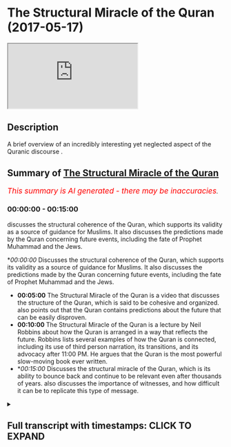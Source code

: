 # The Structural Miracle of the Quran (2017-05-17)

<iframe loading='lazy' src='https://www.youtube.com/embed/ciQVUBMyVkY'></iframe>

## Description

A brief overview of an incredibly interesting yet neglected aspect of the Quranic discourse .

## Summary of [The Structural Miracle of the Quran](https://www.youtube.com/watch?v=ciQVUBMyVkY)


*<span style="color:red; font-size:125%">This summary is AI generated - there may be inaccuracies</span>. [](/)*

### <a onclick="modifyYTiframeseektime('0')">00:00:00</a> - <a onclick="modifyYTiframeseektime('900')">00:15:00</a>

 discusses the structural coherence of the Quran, which supports its validity as a source of guidance for Muslims. It also discusses the predictions made by the Quran concerning future events, including the fate of Prophet Muhammad and the Jews.

**<a onclick="modifyYTiframeseektime('0')">00:00:00</a>* Discusses the structural coherence of the Quran, which supports its validity as a source of guidance for Muslims. It also discusses the predictions made by the Quran concerning future events, including the fate of Prophet Muhammad and the Jews.
* **<a onclick="modifyYTiframeseektime('300')">00:05:00</a>** The Structural Miracle of the Quran is a video that discusses the structure of the Quran, which is said to be cohesive and organized.  also points out that the Quran contains predictions about the future that can be easily disproven.
* **<a onclick="modifyYTiframeseektime('600')">00:10:00</a>** The Structural Miracle of the Quran is a lecture by Neil Robbins about how the Quran is arranged in a way that reflects the future. Robbins lists several examples of how the Quran is connected, including its use of third person narration, its transitions, and its advocacy after 11:00 PM. He argues that the Quran is the most powerful slow-moving book ever written.
* **<a onclick="modifyYTiframeseektime('900')">00:15:00</a>* Discusses the structural miracle of the Quran, which is its ability to bounce back and continue to be relevant even after thousands of years.  also discusses the importance of witnesses, and how difficult it can be to replicate this type of message.

<details><summary><h2>Full transcript with timestamps: CLICK TO EXPAND</h2></summary>

<a onclick="modifyYTiframeseektime('0')">0:00:00</a> and patina people ability age would you  
<a onclick="modifyYTiframeseektime('8')">0:00:08</a> a party so they wanted to focus on  
<a onclick="modifyYTiframeseektime('12')">0:00:12</a> another part of the world called Islamic  
<a onclick="modifyYTiframeseektime('16')">0:00:16</a> proof yeah which is the structural  
<a onclick="modifyYTiframeseektime('21')">0:00:21</a> coherence of the plan which is something  
<a onclick="modifyYTiframeseektime('24')">0:00:24</a> which is kind of not really spoken about  
<a onclick="modifyYTiframeseektime('26')">0:00:26</a> too much the structural provision of art  
<a onclick="modifyYTiframeseektime('28')">0:00:28</a> I personally believe that it offers  
<a onclick="modifyYTiframeseektime('31')">0:00:31</a> another layer of very powerful  
<a onclick="modifyYTiframeseektime('32')">0:00:32</a> argumentation for someone to promote  
<a onclick="modifyYTiframeseektime('36')">0:00:36</a> Islam I basically added another layer of  
<a onclick="modifyYTiframeseektime('39')">0:00:39</a> evidence for the Islamic charity once  
<a onclick="modifyYTiframeseektime('43')">0:00:43</a> again here before we start is an  
<a onclick="modifyYTiframeseektime('46')">0:00:46</a> important caveat that to put forward  
<a onclick="modifyYTiframeseektime('48')">0:00:48</a> which is that Iran itself wasn't result  
<a onclick="modifyYTiframeseektime('51')">0:00:51</a> Buddha long ago so the property was 40  
<a onclick="modifyYTiframeseektime('53')">0:00:53</a> years old when he know the promise to go  
<a onclick="modifyYTiframeseektime('57')">0:00:57</a> to him in the bath shut up  
<a onclick="modifyYTiframeseektime('58')">0:00:58</a> and obviously the span of 23 years he  
<a onclick="modifyYTiframeseektime('62')">0:01:02</a> received the bronze piece meal like  
<a onclick="modifyYTiframeseektime('65')">0:01:05</a> piece by piece until he died at the age  
<a onclick="modifyYTiframeseektime('67')">0:01:07</a> of 63  
<a onclick="modifyYTiframeseektime('68')">0:01:08</a> now this itself is interesting okay this  
<a onclick="modifyYTiframeseektime('71')">0:01:11</a> is this is healthy interesting why  
<a onclick="modifyYTiframeseektime('74')">0:01:14</a> because the thing is you realize that  
<a onclick="modifyYTiframeseektime('76')">0:01:16</a> before on despite it being completed in  
<a onclick="modifyYTiframeseektime('79')">0:01:19</a> terms of its structure and despite it  
<a onclick="modifyYTiframeseektime('83')">0:01:23</a> being also something which we know ended  
<a onclick="modifyYTiframeseektime('87')">0:01:27</a> when it needed to be ended  
<a onclick="modifyYTiframeseektime('89')">0:01:29</a> absolutely Maya in the Quran it says in  
<a onclick="modifyYTiframeseektime('91')">0:01:31</a> chapter 5 verse 2 it says and you'll  
<a onclick="modifyYTiframeseektime('93')">0:01:33</a> make mint electric vehicle we're at  
<a onclick="modifyYTiframeseektime('95')">0:01:35</a> Mount Wellington amateur only two level  
<a onclick="modifyYTiframeseektime('97')">0:01:37</a> disseminated in a suspected religion and  
<a onclick="modifyYTiframeseektime('99')">0:01:39</a> I complete multiple to use exception so  
<a onclick="modifyYTiframeseektime('102')">0:01:42</a> in other words the Quranic message was  
<a onclick="modifyYTiframeseektime('105')">0:01:45</a> fully revealed yeah this is a ton of  
<a onclick="modifyYTiframeseektime('108')">0:01:48</a> evidence for the validity of his life  
<a onclick="modifyYTiframeseektime('112')">0:01:52</a> what was in chapter 5 verse 67 underpins  
<a onclick="modifyYTiframeseektime('115')">0:01:55</a> a lot of analysis it says yeah you had  
<a onclick="modifyYTiframeseektime('121')">0:02:01</a> yeah you know so well that man what did  
<a onclick="modifyYTiframeseektime('123')">0:02:03</a> I like am a robbery  
<a onclick="modifyYTiframeseektime('124')">0:02:04</a> what is a  
<a onclick="modifyYTiframeseektime('126')">0:02:06</a> forever last an eternity well no me a  
<a onclick="modifyYTiframeseektime('128')">0:02:08</a> single community says that Oh profit  
<a onclick="modifyYTiframeseektime('132')">0:02:12</a> basically say to the people that which  
<a onclick="modifyYTiframeseektime('136')">0:02:16</a> you have revealed to you from your Lord  
<a onclick="modifyYTiframeseektime('140')">0:02:20</a> or has come down to you from your Lord  
<a onclick="modifyYTiframeseektime('142')">0:02:22</a> and if you don't do this and you have  
<a onclick="modifyYTiframeseektime('144')">0:02:24</a> not put forward or you have lost you  
<a onclick="modifyYTiframeseektime('146')">0:02:26</a> have not basically fulfilled your  
<a onclick="modifyYTiframeseektime('147')">0:02:27</a> mission sending the message and then the  
<a onclick="modifyYTiframeseektime('151')">0:02:31</a> interesting last part of the area is  
<a onclick="modifyYTiframeseektime('152')">0:02:32</a> well love we are similar I mean an  
<a onclick="modifyYTiframeseektime('155')">0:02:35</a> entity that certainly Allah will protect  
<a onclick="modifyYTiframeseektime('157')">0:02:37</a> you from the people the Prophet Mohammed  
<a onclick="modifyYTiframeseektime('161')">0:02:41</a> Salim was engaged in warfare on a yearly  
<a onclick="modifyYTiframeseektime('164')">0:02:44</a> basis I think if you count it probably  
<a onclick="modifyYTiframeseektime('167')">0:02:47</a> about two wars a year so he had an equal  
<a onclick="modifyYTiframeseektime('170')">0:02:50</a> chance to be killed at each time each  
<a onclick="modifyYTiframeseektime('172')">0:02:52</a> time please but what I would say alone  
<a onclick="modifyYTiframeseektime('175')">0:02:55</a> protect you from the people together so  
<a onclick="modifyYTiframeseektime('178')">0:02:58</a> the first point of interest here is half  
<a onclick="modifyYTiframeseektime('181')">0:03:01</a> considered and by the Midway how could  
<a onclick="modifyYTiframeseektime('183')">0:03:03</a> anyone guarantee that year it's not like  
<a onclick="modifyYTiframeseektime('186')">0:03:06</a> today's lot of the profit actually where  
<a onclick="modifyYTiframeseektime('188')">0:03:08</a> does it was mercy for the most part in  
<a onclick="modifyYTiframeseektime('190')">0:03:10</a> light manservant with defensive war yeah  
<a onclick="modifyYTiframeseektime('193')">0:03:13</a> so there was thought when the program  
<a onclick="modifyYTiframeseektime('195')">0:03:15</a> was going out that he was going on him  
<a onclick="modifyYTiframeseektime('196')">0:03:16</a> so it wasn't people going on his body  
<a onclick="modifyYTiframeseektime('199')">0:03:19</a> when he went out each time of the times  
<a onclick="modifyYTiframeseektime('202')">0:03:22</a> you'd be killed each time each every  
<a onclick="modifyYTiframeseektime('204')">0:03:24</a> time you become how come is the puranas  
<a onclick="modifyYTiframeseektime('207')">0:03:27</a> being so confident here is saying that  
<a onclick="modifyYTiframeseektime('210')">0:03:30</a> alone protect you from the people and  
<a onclick="modifyYTiframeseektime('213')">0:03:33</a> otherwise you'll be protected you will  
<a onclick="modifyYTiframeseektime('214')">0:03:34</a> not be killed this is an interesting  
<a onclick="modifyYTiframeseektime('216')">0:03:36</a> thing and a very confident thing to do  
<a onclick="modifyYTiframeseektime('218')">0:03:38</a> mysterious fact it had amounts of  
<a onclick="modifyYTiframeseektime('221')">0:03:41</a> prediction of the future and it shows  
<a onclick="modifyYTiframeseektime('223')">0:03:43</a> you once again the veracity and the  
<a onclick="modifyYTiframeseektime('226')">0:03:46</a> validity of the Atlantic message another  
<a onclick="modifyYTiframeseektime('229')">0:03:49</a> thing that came to my mind was in gaja  
<a onclick="modifyYTiframeseektime('233')">0:03:53</a> resulting issue of death in chapter 2  
<a onclick="modifyYTiframeseektime('237')">0:03:57</a> and chapter 52 the Prophet Muhammad and  
<a onclick="modifyYTiframeseektime('241')">0:04:01</a> basically using human interaction with  
<a onclick="modifyYTiframeseektime('243')">0:04:03</a> Jewish tribes at the time and then many  
<a onclick="modifyYTiframeseektime('247')">0:04:07</a> of them there was peace agreement who  
<a onclick="modifyYTiframeseektime('250')">0:04:10</a> are broken apparently  
<a onclick="modifyYTiframeseektime('253')">0:04:13</a> so the client came to America criticized  
<a onclick="modifyYTiframeseektime('256')">0:04:16</a> those particular Jews at the time of 100  
<a onclick="modifyYTiframeseektime('258')">0:04:18</a> yet and basically as you may know the  
<a onclick="modifyYTiframeseektime('263')">0:04:23</a> lot of the Jewish people believe in that  
<a onclick="modifyYTiframeseektime('266')">0:04:26</a> now the chosen few that so I lost my  
<a onclick="modifyYTiframeseektime('270')">0:04:30</a> data  
<a onclick="modifyYTiframeseektime('271')">0:04:31</a> he sends down in Sioux possible for  
<a onclick="modifyYTiframeseektime('273')">0:04:33</a> unwanted you know if you think that you  
<a onclick="modifyYTiframeseektime('278')">0:04:38</a> are basically the chosen people says  
<a onclick="modifyYTiframeseektime('280')">0:04:40</a> mala sentimental notes so rich was dead  
<a onclick="modifyYTiframeseektime('284')">0:04:44</a> yeah and it's my son of it what's going  
<a onclick="modifyYTiframeseektime('288')">0:04:48</a> on but there was a good company they  
<a onclick="modifyYTiframeseektime('290')">0:04:50</a> saying which would end and then is  
<a onclick="modifyYTiframeseektime('293')">0:04:53</a> something interesting and that's  
<a onclick="modifyYTiframeseektime('295')">0:04:55</a> technically a intricacies of what I had  
<a onclick="modifyYTiframeseektime('297')">0:04:57</a> meant no no more evident department ID  
<a onclick="modifyYTiframeseektime('299')">0:04:59</a> you will never be able to do whenever we  
<a onclick="modifyYTiframeseektime('303')">0:05:03</a> wish to a hopeful of death because of  
<a onclick="modifyYTiframeseektime('306')">0:05:06</a> what their hands and forth and so just  
<a onclick="modifyYTiframeseektime('309')">0:05:09</a> assume about whether men know whether  
<a onclick="modifyYTiframeseektime('311')">0:05:11</a> the mother without the two moons very  
<a onclick="modifyYTiframeseektime('313')">0:05:13</a> rate this is a matter it's really that  
<a onclick="modifyYTiframeseektime('315')">0:05:15</a> they were never really asked for that so  
<a onclick="modifyYTiframeseektime('320')">0:05:20</a> I sit there and I ask that because of  
<a onclick="modifyYTiframeseektime('322')">0:05:22</a> what they hadn't before not was got to  
<a onclick="modifyYTiframeseektime('324')">0:05:24</a> do anything basically saying making a  
<a onclick="modifyYTiframeseektime('327')">0:05:27</a> prediction that those particularly  
<a onclick="modifyYTiframeseektime('329')">0:05:29</a> Jewish people who had broken the peace  
<a onclick="modifyYTiframeseektime('331')">0:05:31</a> agreement would never say I want to die  
<a onclick="modifyYTiframeseektime('335')">0:05:35</a> basically  
<a onclick="modifyYTiframeseektime('335')">0:05:35</a> the DS word I don't like if a Jewish  
<a onclick="modifyYTiframeseektime('338')">0:05:38</a> person came out and said this will occur  
<a onclick="modifyYTiframeseektime('340')">0:05:40</a> while he did it it every age you know  
<a onclick="modifyYTiframeseektime('344')">0:05:44</a> Islamic and this was clay animosity  
<a onclick="modifyYTiframeseektime('347')">0:05:47</a> because at one point there was the  
<a onclick="modifyYTiframeseektime('348')">0:05:48</a> breathing of the peace agreement they  
<a onclick="modifyYTiframeseektime('350')">0:05:50</a> could have easily come up that shows you  
<a onclick="modifyYTiframeseektime('351')">0:05:51</a> because the ranchers and other part of  
<a onclick="modifyYTiframeseektime('353')">0:05:53</a> Iraq yeah well can we have connect now  
<a onclick="modifyYTiframeseektime('356')">0:05:56</a> basically know him like they know their  
<a onclick="modifyYTiframeseektime('358')">0:05:58</a> fun  
<a onclick="modifyYTiframeseektime('359')">0:05:59</a> so otherwise the party was asserting  
<a onclick="modifyYTiframeseektime('361')">0:06:01</a> that those particular Jews believe that  
<a onclick="modifyYTiframeseektime('363')">0:06:03</a> our farmers true right but that they  
<a onclick="modifyYTiframeseektime('366')">0:06:06</a> would never come on say it openly in  
<a onclick="modifyYTiframeseektime('369')">0:06:09</a> that way with a publicly claimed that it  
<a onclick="modifyYTiframeseektime('372')">0:06:12</a> will never come up and say that we want  
<a onclick="modifyYTiframeseektime('374')">0:06:14</a> to die that's a prediction of the future  
<a onclick="modifyYTiframeseektime('375')">0:06:15</a> we can easily be disproven  
<a onclick="modifyYTiframeseektime('378')">0:06:18</a> all that it needs is one person to come  
<a onclick="modifyYTiframeseektime('380')">0:06:20</a> out reduce to be those diseases use  
<a onclick="modifyYTiframeseektime('383')">0:06:23</a> people and say you know I I want to buy  
<a onclick="modifyYTiframeseektime('388')">0:06:28</a> every night you know literally that's  
<a onclick="modifyYTiframeseektime('390')">0:06:30</a> what I wouldn't have to happen and then  
<a onclick="modifyYTiframeseektime('392')">0:06:32</a> under being destroyed but that didn't  
<a onclick="modifyYTiframeseektime('395')">0:06:35</a> happen which does show or think that you  
<a onclick="modifyYTiframeseektime('398')">0:06:38</a> also go for I'm new the psychologies of  
<a onclick="modifyYTiframeseektime('400')">0:06:40</a> the people and this you know this once  
<a onclick="modifyYTiframeseektime('404')">0:06:44</a> again Republicans of this councils for  
<a onclick="modifyYTiframeseektime('407')">0:06:47</a> example one is in Navarre of Maria which  
<a onclick="modifyYTiframeseektime('410')">0:06:50</a> in some aggressive attack from before  
<a onclick="modifyYTiframeseektime('412')">0:06:52</a> the crime war lost her Allah he  
<a onclick="modifyYTiframeseektime('414')">0:06:54</a> mentioned in the film I put it again  
<a onclick="modifyYTiframeseektime('418')">0:06:58</a> this this whole narrative of wisdom in  
<a onclick="modifyYTiframeseektime('421')">0:07:01</a> real  
<a onclick="modifyYTiframeseektime('422')">0:07:02</a> basically the Quran is saying became his  
<a onclick="modifyYTiframeseektime('426')">0:07:06</a> legacy of my renewal really function how  
<a onclick="modifyYTiframeseektime('430')">0:07:10</a> far  
<a onclick="modifyYTiframeseektime('430')">0:07:10</a> maybe he's hoping a diet for his lamb so  
<a onclick="modifyYTiframeseektime('433')">0:07:13</a> once again he could have discredited  
<a onclick="modifyYTiframeseektime('435')">0:07:15</a> Islam I come before you think our  
<a onclick="modifyYTiframeseektime('437')">0:07:17</a> cameras let me know you know and if they  
<a onclick="modifyYTiframeseektime('439')">0:07:19</a> didn't have a lot that we can I'm glad  
<a onclick="modifyYTiframeseektime('441')">0:07:21</a> know like with that this purse you could  
<a onclick="modifyYTiframeseektime('444')">0:07:24</a> have come forward at admit but look what  
<a onclick="modifyYTiframeseektime('445')">0:07:25</a> I was saying generally that is not a so  
<a onclick="modifyYTiframeseektime('448')">0:07:28</a> this is something which we could  
<a onclick="modifyYTiframeseektime('449')">0:07:29</a> possibly refer back to the old better  
<a onclick="modifyYTiframeseektime('451')">0:07:31</a> because it goes into kind of like a  
<a onclick="modifyYTiframeseektime('453')">0:07:33</a> prediction of future by also demonstrate  
<a onclick="modifyYTiframeseektime('457')">0:07:37</a> that the author of the Quran he knew the  
<a onclick="modifyYTiframeseektime('460')">0:07:40</a> psychologism that he would be and he's  
<a onclick="modifyYTiframeseektime('463')">0:07:43</a> challenging you to be I mean think of it  
<a onclick="modifyYTiframeseektime('465')">0:07:45</a> this is a sudden reading which I find  
<a onclick="modifyYTiframeseektime('467')">0:07:47</a> fascinating letter so I if it charges  
<a onclick="modifyYTiframeseektime('470')">0:07:50</a> you invades with great confidence do  
<a onclick="modifyYTiframeseektime('471')">0:07:51</a> certain things or when it's hopes of the  
<a onclick="modifyYTiframeseektime('474')">0:07:54</a> future so very confidently and you know  
<a onclick="modifyYTiframeseektime('477')">0:07:57</a> this is a part of the narrative here or  
<a onclick="modifyYTiframeseektime('481')">0:08:01</a> the evidence base we use to show up Iran  
<a onclick="modifyYTiframeseektime('484')">0:08:04</a> has it also which knows the future  
<a onclick="modifyYTiframeseektime('486')">0:08:06</a> basically so this is pretty why  
<a onclick="modifyYTiframeseektime('490')">0:08:10</a> what is you know something about the  
<a onclick="modifyYTiframeseektime('491')">0:08:11</a> structure before not specifically which  
<a onclick="modifyYTiframeseektime('492')">0:08:12</a> all is it so high idle bit which is  
<a onclick="modifyYTiframeseektime('494')">0:08:14</a> interesting as we said the park in peace  
<a onclick="modifyYTiframeseektime('497')">0:08:17</a> in your then someone Alonso gang but  
<a onclick="modifyYTiframeseektime('500')">0:08:20</a> despite a thunder for i attain peace by  
<a onclick="modifyYTiframeseektime('502')">0:08:22</a> peace you will find that there are  
<a onclick="modifyYTiframeseektime('505')">0:08:25</a> incredible  
<a onclick="modifyYTiframeseektime('506')">0:08:26</a> the unity that exists within the burning  
<a onclick="modifyYTiframeseektime('507')">0:08:27</a> missiles on the beginnings of the  
<a onclick="modifyYTiframeseektime('510')">0:08:30</a> feather hat until the engines for the  
<a onclick="modifyYTiframeseektime('511')">0:08:31</a> next at honor would be this service came  
<a onclick="modifyYTiframeseektime('514')">0:08:34</a> at a time when circumstances which no  
<a onclick="modifyYTiframeseektime('517')">0:08:37</a> further predicted because some of them  
<a onclick="modifyYTiframeseektime('519')">0:08:39</a> contain questions inside of them which  
<a onclick="modifyYTiframeseektime('521')">0:08:41</a> the prophets have had to basically hunt  
<a onclick="modifyYTiframeseektime('523')">0:08:43</a> on the spot so there are lots of  
<a onclick="modifyYTiframeseektime('525')">0:08:45</a> questions that a proper was asked and he  
<a onclick="modifyYTiframeseektime('527')">0:08:47</a> had to answer in the form of the prime  
<a onclick="modifyYTiframeseektime('530')">0:08:50</a> mechanical they ask you about the sole  
<a onclick="modifyYTiframeseektime('532')">0:08:52</a> successor yes a lunar handbook burning  
<a onclick="modifyYTiframeseektime('534')">0:08:54</a> he asked you about opening chapter 18  
<a onclick="modifyYTiframeseektime('537')">0:08:57</a> and black the lunar calendar related  
<a onclick="modifyYTiframeseektime('539')">0:08:59</a> they asked you about drinking and  
<a onclick="modifyYTiframeseektime('541')">0:09:01</a> gambling in chapters of the Quran yes  
<a onclick="modifyYTiframeseektime('544')">0:09:04</a> and like a hill then they asked you  
<a onclick="modifyYTiframeseektime('546')">0:09:06</a> about the new moons yes a lunar hand  
<a onclick="modifyYTiframeseektime('548')">0:09:08</a> legitimately ask you what you see so  
<a onclick="modifyYTiframeseektime('551')">0:09:11</a> each time the planning to come forward  
<a onclick="modifyYTiframeseektime('553')">0:09:13</a> and basically provide an answer so it  
<a onclick="modifyYTiframeseektime('556')">0:09:16</a> couldn't have been pre-planned mounted  
<a onclick="modifyYTiframeseektime('557')">0:09:17</a> by I in mind when I tell you now that  
<a onclick="modifyYTiframeseektime('560')">0:09:20</a> the Quran is composed of 114 chapters if  
<a onclick="modifyYTiframeseektime('564')">0:09:24</a> you look properly you'll find that the  
<a onclick="modifyYTiframeseektime('567')">0:09:27</a> Quran in the beginning to the end is  
<a onclick="modifyYTiframeseektime('570')">0:09:30</a> punched into two different groups the  
<a onclick="modifyYTiframeseektime('571')">0:09:31</a> paralyzes thoughts inside I think by and  
<a onclick="modifyYTiframeseektime('574')">0:09:34</a> I was reading a book remaining  
<a onclick="modifyYTiframeseektime('576')">0:09:36</a> instragram us by surprise this person  
<a onclick="modifyYTiframeseektime('579')">0:09:39</a> actually comes a very conclusion Asian  
<a onclick="modifyYTiframeseektime('581')">0:09:41</a> cuisines moderate iron over fire yet and  
<a onclick="modifyYTiframeseektime('584')">0:09:44</a> what willful destruction of others never  
<a onclick="modifyYTiframeseektime('586')">0:09:46</a> I was quite interested in his  
<a onclick="modifyYTiframeseektime('588')">0:09:48</a> observation probably having a good  
<a onclick="modifyYTiframeseektime('590')">0:09:50</a> school destruction for Annapurna and he  
<a onclick="modifyYTiframeseektime('592')">0:09:52</a> was saying that one had an interesting  
<a onclick="modifyYTiframeseektime('596')">0:09:56</a> structure and that basing your finally  
<a onclick="modifyYTiframeseektime('599')">0:09:59</a> the Puranas compartment I'll into  
<a onclick="modifyYTiframeseektime('601')">0:10:01</a> different groups and this is my let me  
<a onclick="modifyYTiframeseektime('604')">0:10:04</a> holla if you think it's it's really over  
<a onclick="modifyYTiframeseektime('605')">0:10:05</a> like if you look into the night sky and  
<a onclick="modifyYTiframeseektime('607')">0:10:07</a> you look at a star you find no clear  
<a onclick="modifyYTiframeseektime('610')">0:10:10</a> pattern maybe on first sight but if you  
<a onclick="modifyYTiframeseektime('612')">0:10:12</a> look more closely you'll find that they  
<a onclick="modifyYTiframeseektime('614')">0:10:14</a> are arranged into the constellations now  
<a onclick="modifyYTiframeseektime('616')">0:10:16</a> collided something thinner because if  
<a onclick="modifyYTiframeseektime('619')">0:10:19</a> you let us with the bottom for example  
<a onclick="modifyYTiframeseektime('620')">0:10:20</a> yeah so the pocket very similar  
<a onclick="modifyYTiframeseektime('623')">0:10:23</a> which is right in the people being  
<a onclick="modifyYTiframeseektime('626')">0:10:26</a> sequencing of those so tested to is very  
<a onclick="modifyYTiframeseektime('629')">0:10:29</a> solicitous of dream in its lexical  
<a onclick="modifyYTiframeseektime('631')">0:10:31</a> phrases edits and it basically is  
<a onclick="modifyYTiframeseektime('635')">0:10:35</a> composition and file all related very  
<a onclick="modifyYTiframeseektime('638')">0:10:38</a> similar chapter 3 and chapter 4 other  
<a onclick="modifyYTiframeseektime('640')">0:10:40</a> seminars check before her so all of the  
<a onclick="modifyYTiframeseektime('643')">0:10:43</a> sort that I actually arranged XP channel  
<a onclick="modifyYTiframeseektime('645')">0:10:45</a> you'll find that the tape or the flavor  
<a onclick="modifyYTiframeseektime('648')">0:10:48</a> of the surah is similar to the sort of  
<a onclick="modifyYTiframeseektime('650')">0:10:50</a> axonal for insulin that comes after it  
<a onclick="modifyYTiframeseektime('652')">0:10:52</a> and this is very very interesting on the  
<a onclick="modifyYTiframeseektime('654')">0:10:54</a> acquiring discourse you'll find out also  
<a onclick="modifyYTiframeseektime('659')">0:10:59</a> in addition to this reality and this is  
<a onclick="modifyYTiframeseektime('661')">0:11:01</a> something I rented this interesting book  
<a onclick="modifyYTiframeseektime('663')">0:11:03</a> was it going to be the Western  
<a onclick="modifyYTiframeseektime('667')">0:11:07</a> communities completely by each other  
<a onclick="modifyYTiframeseektime('668')">0:11:08</a> because a Muslim then with Neil Robbins  
<a onclick="modifyYTiframeseektime('670')">0:11:10</a> again here at McConnell available camp  
<a onclick="modifyYTiframeseektime('673')">0:11:13</a> the company I already read the chapter  
<a onclick="modifyYTiframeseektime('677')">0:11:17</a> so far structure I just wanted to get  
<a onclick="modifyYTiframeseektime('679')">0:11:19</a> you know and only after the suspect how  
<a onclick="modifyYTiframeseektime('681')">0:11:21</a> are we going but basically he says that  
<a onclick="modifyYTiframeseektime('685')">0:11:25</a> in his views and he looked at the world  
<a onclick="modifyYTiframeseektime('687')">0:11:27</a> some is markers one person I think who's  
<a onclick="modifyYTiframeseektime('689')">0:11:29</a> even Indian person yet and he said that  
<a onclick="modifyYTiframeseektime('692')">0:11:32</a> each each surah he called it the  
<a onclick="modifyYTiframeseektime('696')">0:11:36</a> steering Duff tells the next Iran which  
<a onclick="modifyYTiframeseektime('699')">0:11:39</a> is chatter LeBron is connected  
<a onclick="modifyYTiframeseektime('701')">0:11:41</a> intricately with the next chapters the  
<a onclick="modifyYTiframeseektime('703')">0:11:43</a> beginning and ending of the chapters are  
<a onclick="modifyYTiframeseektime('704')">0:11:44</a> connected and the ending of white  
<a onclick="modifyYTiframeseektime('706')">0:11:46</a> chapters connect it with the next  
<a onclick="modifyYTiframeseektime('707')">0:11:47</a> chapter  
<a onclick="modifyYTiframeseektime('708')">0:11:48</a> now this is really interesting because  
<a onclick="modifyYTiframeseektime('710')">0:11:50</a> if you think about it if you really  
<a onclick="modifyYTiframeseektime('712')">0:11:52</a> think about it how could it be arranged  
<a onclick="modifyYTiframeseektime('715')">0:11:55</a> in that way if you don't know what the  
<a onclick="modifyYTiframeseektime('716')">0:11:56</a> future is going to be simple question  
<a onclick="modifyYTiframeseektime('718')">0:11:58</a> how can you spend your time arranging  
<a onclick="modifyYTiframeseektime('721')">0:12:01</a> the Quran and a particular way if you  
<a onclick="modifyYTiframeseektime('724')">0:12:04</a> don't know what the future is going to  
<a onclick="modifyYTiframeseektime('725')">0:12:05</a> be I mean you want easy example one  
<a onclick="modifyYTiframeseektime('726')">0:12:06</a> thing suppose the fun happens with guide  
<a onclick="modifyYTiframeseektime('730')">0:12:10</a> us to the straight path the part of you  
<a onclick="modifyYTiframeseektime('732')">0:12:12</a> those of you are failures cattitude  
<a onclick="modifyYTiframeseektime('734')">0:12:14</a> starts with basically who then is not  
<a onclick="modifyYTiframeseektime('736')">0:12:16</a> appear which is the people USA ends with  
<a onclick="modifyYTiframeseektime('738')">0:12:18</a> good people as well this says you know  
<a onclick="modifyYTiframeseektime('741')">0:12:21</a> when what we learn in the same chatter  
<a onclick="modifyYTiframeseektime('743')">0:12:23</a> bus  
<a onclick="modifyYTiframeseektime('743')">0:12:23</a> justice unrelated littlez's mother and  
<a onclick="modifyYTiframeseektime('746')">0:12:26</a> chapter and so far that boxes work the  
<a onclick="modifyYTiframeseektime('749')">0:12:29</a> books of previous appearances until the  
<a onclick="modifyYTiframeseektime('751')">0:12:31</a> landfill air live with all our unique  
<a onclick="modifyYTiframeseektime('753')">0:12:33</a> session in the next chapter chapter  
<a onclick="modifyYTiframeseektime('755')">0:12:35</a> three includes other books Windsor r87  
<a onclick="modifyYTiframeseektime('758')">0:12:38</a> will happen so Tiffany Robin a day when  
<a onclick="modifyYTiframeseektime('760')">0:12:40</a> the two are two ng shows what the books  
<a onclick="modifyYTiframeseektime('762')">0:12:42</a> and the messages which are connected and  
<a onclick="modifyYTiframeseektime('764')">0:12:44</a> then at the end of the surah chapter 3  
<a onclick="modifyYTiframeseektime('767')">0:12:47</a> it looks once again about in SM America  
<a onclick="modifyYTiframeseektime('770')">0:12:50</a> where the many Romanian analytic film  
<a onclick="modifyYTiframeseektime('774')">0:12:54</a> about a particular topic which is called  
<a onclick="modifyYTiframeseektime('776')">0:12:56</a> Mohammed so it's all the dovetails you  
<a onclick="modifyYTiframeseektime('779')">0:12:59</a> could say well-connected entertaining in  
<a onclick="modifyYTiframeseektime('781')">0:13:01</a> such a way a whole necklace one of it is  
<a onclick="modifyYTiframeseektime('784')">0:13:04</a> intricately connected to the next part  
<a onclick="modifyYTiframeseektime('787')">0:13:07</a> were puzzled really all of it put  
<a onclick="modifyYTiframeseektime('789')">0:13:09</a> together perfectly to create the  
<a onclick="modifyYTiframeseektime('792')">0:13:12</a> overarching image as a question that you  
<a onclick="modifyYTiframeseektime('796')">0:13:16</a> can duck is and why did I happen to be  
<a onclick="modifyYTiframeseektime('798')">0:13:18</a> like that when the author of them or SEO  
<a onclick="modifyYTiframeseektime('801')">0:13:21</a> for the problems human being and listing  
<a onclick="modifyYTiframeseektime('802')">0:13:22</a> man who is in a situation to me  
<a onclick="modifyYTiframeseektime('806')">0:13:26</a> circumstantially and he was basically  
<a onclick="modifyYTiframeseektime('809')">0:13:29</a> forced to respond on the spot how could  
<a onclick="modifyYTiframeseektime('812')">0:13:32</a> it be that he had the time or even the  
<a onclick="modifyYTiframeseektime('814')">0:13:34</a> ability to connect it together  
<a onclick="modifyYTiframeseektime('816')">0:13:36</a> intimately this equation and you'll find  
<a onclick="modifyYTiframeseektime('819')">0:13:39</a> almost look no exception that the Quran  
<a onclick="modifyYTiframeseektime('822')">0:13:42</a> has this secretly you don't so the fact  
<a onclick="modifyYTiframeseektime('827')">0:13:47</a> I even sometimes a lot if you look at  
<a onclick="modifyYTiframeseektime('829')">0:13:49</a> social analysis as a one ago Quran which  
<a onclick="modifyYTiframeseektime('831')">0:13:51</a> we believe it was  
<a onclick="modifyYTiframeseektime('832')">0:13:52</a> despite its brevity it is the most  
<a onclick="modifyYTiframeseektime('836')">0:13:56</a> powerful slow Gibran if you look at this  
<a onclick="modifyYTiframeseektime('838')">0:13:58</a> salon it's composed of seven hands seven  
<a onclick="modifyYTiframeseektime('840')">0:14:00</a> area and in the southern had to find  
<a onclick="modifyYTiframeseektime('843')">0:14:03</a> that there are three different kinds of  
<a onclick="modifyYTiframeseektime('846')">0:14:06</a> reports first of all to like it talks  
<a onclick="modifyYTiframeseektime('849')">0:14:09</a> about God in the third person and then  
<a onclick="modifyYTiframeseektime('851')">0:14:11</a> it moves to second person narrative  
<a onclick="modifyYTiframeseektime('853')">0:14:13</a> voice and so it is interesting  
<a onclick="modifyYTiframeseektime('855')">0:14:15</a> transition or what you put an advocate  
<a onclick="modifyYTiframeseektime('859')">0:14:19</a> effect which is a little return come  
<a onclick="modifyYTiframeseektime('862')">0:14:22</a> back really  
<a onclick="modifyYTiframeseektime('863')">0:14:23</a> this insight is really interesting in  
<a onclick="modifyYTiframeseektime('865')">0:14:25</a> the second point is you'll find that  
<a onclick="modifyYTiframeseektime('867')">0:14:27</a> there are three different types of and  
<a onclick="modifyYTiframeseektime('870')">0:14:30</a> this is going to fail technical juggling  
<a onclick="modifyYTiframeseektime('873')">0:14:33</a> there but if you can just be patient a  
<a onclick="modifyYTiframeseektime('875')">0:14:35</a> little bit with absolutely no basically  
<a onclick="modifyYTiframeseektime('879')">0:14:39</a> you have generally think it's you  
<a onclick="modifyYTiframeseektime('881')">0:14:41</a> present sentence plasma advocating after  
<a onclick="modifyYTiframeseektime('884')">0:14:44</a> 11:00 it's Leah Angeles Valley you have  
<a onclick="modifyYTiframeseektime('887')">0:14:47</a> a kind of like a normal sentence and you  
<a onclick="modifyYTiframeseektime('890')">0:14:50</a> have a resonance and first three ahead  
<a onclick="modifyYTiframeseektime('893')">0:14:53</a> of so the first half are to live near  
<a onclick="modifyYTiframeseektime('896')">0:14:56</a> there are three now sentence except and  
<a onclick="modifyYTiframeseektime('899')">0:14:59</a> the last three are Jewish family they  
<a onclick="modifyYTiframeseektime('902')">0:15:02</a> are bouncing the one in the middle is I  
<a onclick="modifyYTiframeseektime('906')">0:15:06</a> do it may I be hovering apartment at  
<a onclick="modifyYTiframeseektime('908')">0:15:08</a> it's basically a normal sentence with a  
<a onclick="modifyYTiframeseektime('911')">0:15:11</a> with a heart which is rare to be the  
<a onclick="modifyYTiframeseektime('914')">0:15:14</a> news of the of the census which is put  
<a onclick="modifyYTiframeseektime('918')">0:15:18</a> in in yoga the place all of this mean  
<a onclick="modifyYTiframeseektime('921')">0:15:21</a> there will be net and it goes back to  
<a onclick="modifyYTiframeseektime('924')">0:15:24</a> you while surviving in the proper was  
<a onclick="modifyYTiframeseektime('928')">0:15:28</a> awesome time  
<a onclick="modifyYTiframeseektime('929')">0:15:29</a> who are those people who have been  
<a onclick="modifyYTiframeseektime('931')">0:15:31</a> joined up because never in the desire we  
<a onclick="modifyYTiframeseektime('932')">0:15:32</a> get lost  
<a onclick="modifyYTiframeseektime('933')">0:15:33</a> absolutely lots of Possible's of Angela  
<a onclick="modifyYTiframeseektime('937')">0:15:37</a> they said Jewish people and  
<a onclick="modifyYTiframeseektime('943')">0:15:43</a> 3:11 basically in terms of in the  
<a onclick="modifyYTiframeseektime('946')">0:15:46</a> Islamic theology is being that the  
<a onclick="modifyYTiframeseektime('951')">0:15:51</a> Jewish clergy of that type and this  
<a onclick="modifyYTiframeseektime('954')">0:15:54</a> trickle-down has a tendency to knowledge  
<a onclick="modifyYTiframeseektime('957')">0:15:57</a> not a job and not necessarily action so  
<a onclick="modifyYTiframeseektime('963')">0:16:03</a> there isn't any tracks prepare applying  
<a onclick="modifyYTiframeseektime('966')">0:16:06</a> all the number yeah and that you are as  
<a onclick="modifyYTiframeseektime('969')">0:16:09</a> narrated lightly and in general who are  
<a onclick="modifyYTiframeseektime('973')">0:16:13</a> Valley who are the ones who illustrate  
<a onclick="modifyYTiframeseektime('976')">0:16:16</a> so he replies the officiator while the  
<a onclick="modifyYTiframeseektime('979')">0:16:19</a> Cassini orbiter that but what they  
<a onclick="modifyYTiframeseektime('980')">0:16:20</a> believe in the Trinity and these  
<a onclick="modifyYTiframeseektime('982')">0:16:22</a> campaigns are completely irrational so  
<a onclick="modifyYTiframeseektime('985')">0:16:25</a> they haven't got any difficulty they  
<a onclick="modifyYTiframeseektime('988')">0:16:28</a> they they irrationally deplete on any  
<a onclick="modifyYTiframeseektime('992')">0:16:32</a> substantive knowledge okay it's a  
<a onclick="modifyYTiframeseektime('994')">0:16:34</a> basically here in the paralysis of  
<a onclick="modifyYTiframeseektime('997')">0:16:37</a> America John become almost emulsified  
<a onclick="modifyYTiframeseektime('998')">0:16:38</a> shut up to Merced River agree so we have  
<a onclick="modifyYTiframeseektime('1000')">0:16:40</a> met may be of new ionization we're not  
<a onclick="modifyYTiframeseektime('1003')">0:16:43</a> meant to be like all knowledge in no  
<a onclick="modifyYTiframeseektime('1006')">0:16:46</a> action I will almost lure action in a  
<a onclick="modifyYTiframeseektime('1007')">0:16:47</a> lot therefore come back to our sense of  
<a onclick="modifyYTiframeseektime('1011')">0:16:51</a> the front the the structural completion  
<a onclick="modifyYTiframeseektime('1014')">0:16:54</a> to look further being three murders  
<a onclick="modifyYTiframeseektime('1017')">0:16:57</a> constructed of germanium and and some of  
<a onclick="modifyYTiframeseektime('1022')">0:17:02</a> this may I means that there are normal  
<a onclick="modifyYTiframeseektime('1023')">0:17:03</a> services and in our if you feed the  
<a onclick="modifyYTiframeseektime('1025')">0:17:05</a> light basically it's very fishable for a  
<a onclick="modifyYTiframeseektime('1030')">0:17:10</a> unholy percentage so they give you  
<a onclick="modifyYTiframeseektime('1032')">0:17:12</a> knowledge and and other ones if you  
<a onclick="modifyYTiframeseektime('1035')">0:17:15</a> haven't because it's verbal at first not  
<a onclick="modifyYTiframeseektime('1037')">0:17:17</a> doing like that  
<a onclick="modifyYTiframeseektime('1038')">0:17:18</a> and the one of the middle is kind of  
<a onclick="modifyYTiframeseektime('1039')">0:17:19</a> like a combination book again  
<a onclick="modifyYTiframeseektime('1042')">0:17:22</a> so in this several message of God in  
<a onclick="modifyYTiframeseektime('1045')">0:17:25</a> both three verses which respectively our  
<a onclick="modifyYTiframeseektime('1049')">0:17:29</a> knowledge base versus evil three verses  
<a onclick="modifyYTiframeseektime('1052')">0:17:32</a> which are verbal verses yeah which are  
<a onclick="modifyYTiframeseektime('1055')">0:17:35</a> doing kind of verses and you go one  
<a onclick="modifyYTiframeseektime('1057')">0:17:37</a> verse that combines the two different  
<a onclick="modifyYTiframeseektime('1059')">0:17:39</a> and that way the message and the message  
<a onclick="modifyYTiframeseektime('1064')">0:17:44</a> and the structural composition of the  
<a onclick="modifyYTiframeseektime('1066')">0:17:46</a> piranha call that Pincus or up in  
<a onclick="modifyYTiframeseektime('1069')">0:17:49</a> incredibly matched now what you speak  
<a onclick="modifyYTiframeseektime('1071')">0:17:51</a> you can't really think of doing this  
<a onclick="modifyYTiframeseektime('1072')">0:17:52</a> it's difficult to do this think about it  
<a onclick="modifyYTiframeseektime('1075')">0:17:55</a> someone is this pre-k time this speak  
<a onclick="modifyYTiframeseektime('1077')">0:17:57</a> about and what telling and doing it a  
<a onclick="modifyYTiframeseektime('1079')">0:17:59</a> lot I don't know how many times in one  
<a onclick="modifyYTiframeseektime('1081')">0:18:01</a> night so it's very difficult for someone  
<a onclick="modifyYTiframeseektime('1084')">0:18:04</a> this is the kind of thing in the  
<a onclick="modifyYTiframeseektime('1086')">0:18:06</a> violence we find it incredibly difficult  
<a onclick="modifyYTiframeseektime('1088')">0:18:08</a> to replicate and this goes back for our  
<a onclick="modifyYTiframeseektime('1090')">0:18:10</a> inability challenge total disorder  
<a onclick="modifyYTiframeseektime('1092')">0:18:12</a> diversity 111 the name of it again first  
<a onclick="modifyYTiframeseektime('1097')">0:18:17</a> I can call your witnesses if you are  
<a onclick="modifyYTiframeseektime('1099')">0:18:19</a> back to for this is what a process as a  
<a onclick="modifyYTiframeseektime('1102')">0:18:22</a> bomb  
</details>